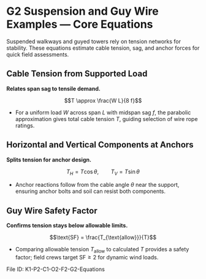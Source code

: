 # G2 Suspension and Guy Wire Examples — Core Equations

Suspended walkways and guyed towers rely on tension networks for stability. These equations estimate cable tension, sag, and anchor forces for quick field assessments.

## Cable Tension from Supported Load
**Relates span sag to tensile demand.**

$$T \approx \frac{W L}{8 f}$$

- For a uniform load $W$ across span $L$ with midspan sag $f$, the parabolic approximation gives total cable tension $T$, guiding selection of wire rope ratings.

## Horizontal and Vertical Components at Anchors
**Splits tension for anchor design.**

$$T_H = T \cos\theta, \qquad T_V = T \sin\theta$$

- Anchor reactions follow from the cable angle $\theta$ near the support, ensuring anchor bolts and soil can resist both components.

## Guy Wire Safety Factor
**Confirms tension stays below allowable limits.**

$$\text{SF} = \frac{T_{\text{allow}}}{T}$$

- Comparing allowable tension $T_{\text{allow}}$ to calculated $T$ provides a safety factor; field crews target $\text{SF} \geq 2$ for dynamic wind loads.

File ID: K1-P2-C1-O2-F2-G2-Equations

